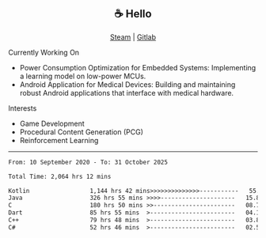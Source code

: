 <h2 align="center"> ☕ Hello </h2>

<p align="center">
  <a href="https://steamcommunity.com/id/Niforances/">Steam</a> |
  <a href="https://gitlab.com/niforances">Gitlab</a>
</p>

Currently Working On
- Power Consumption Optimization for Embedded Systems: Implementing a learning model on low-power MCUs.
- Android Application for Medical Devices: Building and maintaining robust Android applications that interface with medical hardware.

Interests
- Game Development
- Procedural Content Generation (PCG)
- Reinforcement Learning

------

<!--START_SECTION:waka-->

```txt
From: 10 September 2020 - To: 31 October 2025

Total Time: 2,064 hrs 12 mins

Kotlin                 1,144 hrs 42 mins>>>>>>>>>>>>>>-----------   55.46 %
Java                   326 hrs 55 mins >>>>---------------------   15.84 %
C                      180 hrs 50 mins >>-----------------------   08.76 %
Dart                   85 hrs 55 mins  >------------------------   04.16 %
C++                    79 hrs 48 mins  >------------------------   03.87 %
C#                     52 hrs 46 mins  >------------------------   02.56 %
```

<!--END_SECTION:waka-->
